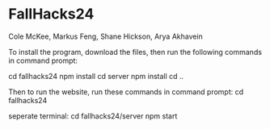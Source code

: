 # FallHacks24
Cole McKee, Markus Feng, Shane Hickson, Arya Akhavein

To install the program, download the files, then run the following commands in command prompt:

cd fallhacks24
npm install
cd server
npm install
cd ..

Then to run the website, run these commands in command prompt:
cd fallhacks24

seperate terminal:
cd fallhacks24/server
npm start 